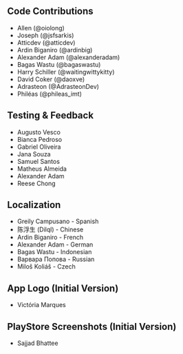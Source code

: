 ## Code Contributions
- Allen (@oiolong)
- Joseph (@jsfsarkis)
- Atticdev (@atticdev)
- Ardin Biganiro (@ardinbig)
- Alexander Adam (@alexanderadam)
- Bagas Wastu (@bagaswastu)
- Harry Schiller (@waitingwittykitty)
- David Coker (@daoxve)
- Adrasteon (@AdrasteonDev)
- Philéas (@phileas_imt)

## Testing & Feedback
- Augusto Vesco
- Bianca Pedroso
- Gabriel Oliveira
- Jana Souza
- Samuel Santos
- Matheus Almeida
- Alexander Adam
- Reese Chong

## Localization
- Greily Campusano - Spanish
- 陈浮生 (Dilql) - Chinese
- Ardin Biganiro - French
- Alexander Adam - German
- Bagas Wastu - Indonesian
- Варвара Попова - Russian
- Miloš Koliáš - Czech

## App Logo (Initial Version)
- Victória Marques

## PlayStore Screenshots (Initial Version)
- Sajjad Bhattee

